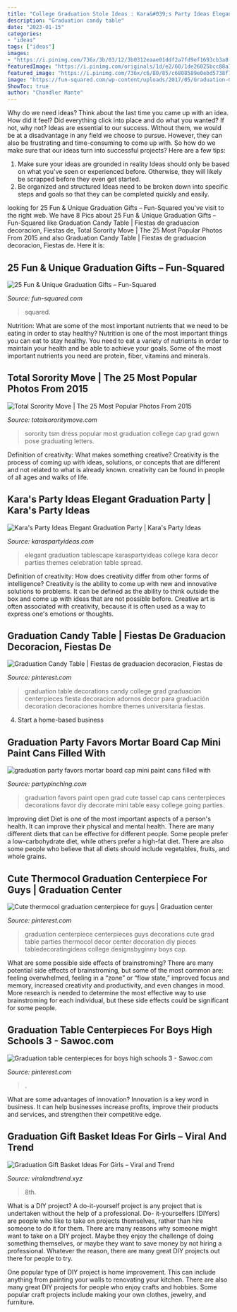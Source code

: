 ```yaml
---
title: "College Graduation Stole Ideas : Kara&#039;s Party Ideas Elegant Graduation Party"
description: "Graduation candy table"
date: "2023-01-15"
categories:
- "ideas"
tags: ["ideas"]
images:
- "https://i.pinimg.com/736x/3b/03/12/3b0312eaae01ddf2a7fd9ef1693cb3a8--graduation-tables-candy-table.jpg"
featuredImage: "https://i.pinimg.com/originals/1d/e2/60/1de26025bcc88a1edb8ef6a14924e2ab.jpg"
featured_image: "https://i.pinimg.com/736x/c6/80/85/c6808589e0ebd5738f75c2938633cbd8.jpg"
image: "https://fun-squared.com/wp-content/uploads/2017/05/Graduation-Gift-Bottle-Set.jpg"
ShowToc: true
author: "Chandler Mante"
---
```



Why do we need ideas?
Think about the last time you came up with an idea. How did it feel? Did everything click into place and do what you wanted? If not, why not?
Ideas are essential to our success. Without them, we would be at a disadvantage in any field we choose to pursue. However, they can also be frustrating and time-consuming to come up with. So how do we make sure that our ideas turn into successful projects? Here are a few tips: 

1) Make sure your ideas are grounded in reality 
Ideas should only be based on what you've seen or experienced before. Otherwise, they will likely be scrapped before they even get started. 
2) Be organized and structured 
Ideas need to be broken down into specific steps and goals so that they can be completed quickly and easily.

	

		
looking for 25 Fun &amp; Unique Graduation Gifts – Fun-Squared you've visit to the right web. We have 8 Pics about 25 Fun &amp; Unique Graduation Gifts – Fun-Squared like Graduation Candy Table | Fiestas de graduacion decoracion, Fiestas de, Total Sorority Move | The 25 Most Popular Photos From 2015 and also Graduation Candy Table | Fiestas de graduacion decoracion, Fiestas de. Here it is:
		
    
## 25 Fun &amp; Unique Graduation Gifts – Fun-Squared

<img loading=lazy src="https://fun-squared.com/wp-content/uploads/2017/05/Graduation-Gift-Bottle-Set.jpg" onerror="this.onerror=null;this.src='https://tse2.mm.bing.net/th?id=OIP.ufxPRLvLFBJuquUWCMWoowHaKT&amp;pid=15.1';" alt="25 Fun &amp; Unique Graduation Gifts – Fun-Squared">

_Source: fun-squared.com_

>squared. 

	

Nutrition: What are some of the most important nutrients that we need to be eating in order to stay healthy?
Nutrition is one of the most important things you can eat to stay healthy. You need to eat a variety of nutrients in order to maintain your health and be able to achieve your goals. Some of the most important nutrients you need are protein, fiber, vitamins and minerals.

    
## Total Sorority Move | The 25 Most Popular Photos From 2015

<img loading=lazy src="http://cdn.totalsororitymove.com/wp-content/uploads/2015/12/d94004121e19db221c9fbb1aeb42cd0f.jpg" onerror="this.onerror=null;this.src='https://tse4.mm.bing.net/th?id=OIP.ViAu7ZXyMcn_kUUgmQ97rQHaLH&amp;pid=15.1';" alt="Total Sorority Move | The 25 Most Popular Photos From 2015">

_Source: totalsororitymove.com_

>sorority tsm dress popular most graduation college cap grad gown pose graduating letters. 

	

Definition of creativity: What makes something creative?
Creativity is the process of coming up with ideas, solutions, or concepts that are different and not related to what is already known. creativity can be found in people of all ages and walks of life.

    
## Kara&#039;s Party Ideas Elegant Graduation Party | Kara&#039;s Party Ideas

<img loading=lazy src="https://karaspartyideas.com/wp-content/uploads/2018/01/Elegant-Graduation-Party-via-Karas-Party-Ideas-KarasPartyIdeas.com3_.jpg" onerror="this.onerror=null;this.src='https://tse2.mm.bing.net/th?id=OIP.eoAFW8pH7wINFXHArWh7BQHaLH&amp;pid=15.1';" alt="Kara&#039;s Party Ideas Elegant Graduation Party | Kara&#039;s Party Ideas">

_Source: karaspartyideas.com_

>elegant graduation tablescape karaspartyideas college kara decor parties themes celebration table spread. 

	

Definition of creativity: How does creativity differ from other forms of intelligence?
Creativity is the ability to come up with new and innovative solutions to problems. It can be defined as the ability to think outside the box and come up with ideas that are not possible before. Creative art is often associated with creativity, because it is often used as a way to express one's emotions or thoughts.

    
## Graduation Candy Table | Fiestas De Graduacion Decoracion, Fiestas De

<img loading=lazy src="https://i.pinimg.com/736x/3b/03/12/3b0312eaae01ddf2a7fd9ef1693cb3a8--graduation-tables-candy-table.jpg" onerror="this.onerror=null;this.src='https://tse1.mm.bing.net/th?id=OIP.xpDLYMXil41h8t3yEBZl2gHaNK&amp;pid=15.1';" alt="Graduation Candy Table | Fiestas de graduacion decoracion, Fiestas de">

_Source: pinterest.com_

>graduation table decorations candy college grad graduacion centerpieces fiesta decoracion adornos decor para graduación decoration decoraciones hombre themes universitaria fiestas. 

	

4. Start a home-based business

    
## Graduation Party Favors Mortar Board Cap Mini Paint Cans Filled With

<img loading=lazy src="https://partypinching.com/wp-content/uploads/2016/11/cache_4098887304.png" onerror="this.onerror=null;this.src='https://tse3.mm.bing.net/th?id=OIP.u7jLjQ5tKBmwjR5qidElMQHaJ4&amp;pid=15.1';" alt="graduation party favors mortar board cap mini paint cans filled with">

_Source: partypinching.com_

>graduation favors paint open grad cute tassel cap cans centerpieces decorations favor diy decorate mini table easy college going parties. 

	

Improving diet
Diet is one of the most important aspects of a person's health. It can improve their physical and mental health. There are many different diets that can be effective for different people. Some people prefer a low-carbohydrate diet, while others prefer a high-fat diet. There are also some people who believe that all diets should include vegetables, fruits, and whole grains.

    
## Cute Thermocol Graduation Centerpiece For Guys | Graduation Center

<img loading=lazy src="https://i.pinimg.com/736x/c6/80/85/c6808589e0ebd5738f75c2938633cbd8.jpg" onerror="this.onerror=null;this.src='https://tse1.mm.bing.net/th?id=OIP.P8Cs-lzjsGYGyjyjkq_FNAHaJ3&amp;pid=15.1';" alt="Cute thermocol graduation centerpiece for guys | Graduation center">

_Source: pinterest.com_

>graduation centerpiece centerpieces guys decorations cute grad table parties thermocol decor center decoration diy pieces tabledecoratingideas college designsbyginny boys cap. 

	

What are some possible side effects of brainstroming?
There are many potential side effects of brainstroming, but some of the most common are: feeling overwhelmed, feeling in a “zone” or “flow state,” improved focus and memory, increased creativity and productivity, and even changes in mood. More research is needed to determine the most effective way to use brainstroming for each individual, but these side effects could be significant for some people.

    
## Graduation Table Centerpieces For Boys High Schools 3 - Sawoc.com

<img loading=lazy src="https://i.pinimg.com/736x/8f/ff/e8/8fffe8c7a7efd4bec473858cc80fe17d.jpg" onerror="this.onerror=null;this.src='https://tse4.mm.bing.net/th?id=OIP.jN5hTAQ2fhGdeDk67_h3qwAAAA&amp;pid=15.1';" alt="Graduation table centerpieces for boys high schools 3 - Sawoc.com">

_Source: pinterest.com_

>. 

	

What are some advantages of innovation?
Innovation is a key word in business. It can help businesses increase profits, improve their products and services, and strengthen their competitive edge.

    
## Graduation Gift Basket Ideas For Girls – Viral And Trend

<img loading=lazy src="https://i.pinimg.com/originals/1d/e2/60/1de26025bcc88a1edb8ef6a14924e2ab.jpg" onerror="this.onerror=null;this.src='https://tse3.mm.bing.net/th?id=OIP.ldtbbZXcoqjaYDrDKmhSbwHaJ4&amp;pid=15.1';" alt="Graduation Gift Basket Ideas For Girls – Viral and Trend">

_Source: viralandtrend.xyz_

>8th. 

	

What is a DIY project?
A do-it-yourself project is any project that is undertaken without the help of a professional. Do- it-yourselfers (DIYers) are people who like to take on projects themselves, rather than hire someone to do it for them.
There are many reasons why someone might want to take on a DIY project. Maybe they enjoy the challenge of doing something themselves, or maybe they want to save money by not hiring a professional. Whatever the reason, there are many great DIY projects out there for people to try.

One popular type of DIY project is home improvement. This can include anything from painting your walls to renovating your kitchen. There are also many great DIY projects for people who enjoy crafts and hobbies. Some popular craft projects include making your own clothes, jewelry, and furniture.

